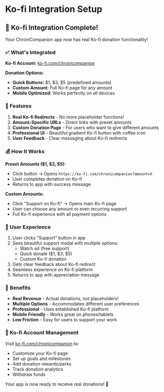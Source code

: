 # Ko-fi Integration Setup

## 🎉 Ko-fi Integration Complete!

Your ChroniCompanion app now has real Ko-fi donation functionality!

### ✅ What's Integrated

**Ko-fi Account:** [ko-fi.com/chronicompanion](https://ko-fi.com/chronicompanion)

**Donation Options:**
- **Quick Buttons:** $1, $3, $5 (predefined amounts)
- **Custom Amount:** Full Ko-fi page for any amount
- **Mobile Optimized:** Works perfectly on all devices

### 🚀 Features

1. **Real Ko-fi Redirects** - No more placeholder functions!
2. **Amount-Specific URLs** - Direct links with preset amounts
3. **Custom Donation Page** - For users who want to give different amounts
4. **Professional UI** - Beautiful gradient Ko-fi button with coffee icon
5. **User Feedback** - Clear messaging about Ko-fi redirects

### 💰 How It Works

**Preset Amounts ($1, $3, $5):**
- Click button → Opens `https://ko-fi.com/chronicompanion?amount=X`
- User completes donation on Ko-fi
- Returns to app with success message

**Custom Amounts:**
- Click "Support on Ko-fi" → Opens main Ko-fi page
- User can choose any amount or even recurring support
- Full Ko-fi experience with all payment options

### 📱 User Experience

1. User clicks "Support" button in app
2. Sees beautiful support modal with multiple options:
   - Watch ad (free support)
   - Quick donate ($1, $3, $5)
   - Custom Ko-fi donation
3. Gets clear feedback about Ko-fi redirect
4. Seamless experience on Ko-fi platform
5. Returns to app with appreciation message

### 🎯 Benefits

- **Real Revenue** - Actual donations, not placeholders!
- **Multiple Options** - Accommodates different user preferences
- **Professional** - Uses established Ko-fi platform
- **Mobile Friendly** - Works great on phones/tablets
- **Low Friction** - Easy for users to support your work

### 🔗 Ko-fi Account Management

Visit [ko-fi.com/chronicompanion](https://ko-fi.com/chronicompanion) to:
- Customize your Ko-fi page
- Set up goals and milestones
- Add donation rewards/perks
- Track donation analytics
- Withdraw funds

Your app is now ready to receive real donations! 💝